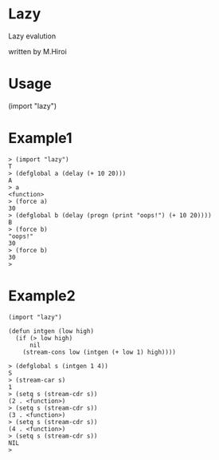 # Lazy
  Lazy evalution 

  written by M.Hiroi

# Usage 
  (import "lazy")

# Example1

```
> (import "lazy")
T
> (defglobal a (delay (+ 10 20)))
A
> a
<function>
> (force a)
30
> (defglobal b (delay (progn (print "oops!") (+ 10 20))))
B
> (force b)
"oops!"
30
> (force b)
30
> 
```

# Example2

```
(import "lazy")

(defun intgen (low high)
  (if (> low high)
      nil
    (stream-cons low (intgen (+ low 1) high))))

```

```
> (defglobal s (intgen 1 4))
S
> (stream-car s)
1
> (setq s (stream-cdr s))
(2 . <function>)
> (setq s (stream-cdr s))
(3 . <function>)
> (setq s (stream-cdr s))
(4 . <function>)
> (setq s (stream-cdr s))
NIL
> 

```